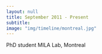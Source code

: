 ```yaml
---
layout: null
title: September 2011 - Present 
subtitle:
image: "img/timeline/montreal.jpg"
---
```

PhD student
MILA Lab, Montreal
